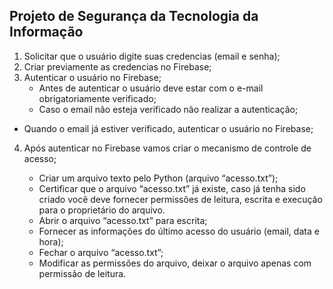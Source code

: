 ## Projeto de Segurança da Tecnologia da Informação

1) Solicitar que o usuário digite suas credencias (email e senha);
2) Criar previamente as credencias no Firebase;
3) Autenticar o usuário no Firebase;
   * Antes de autenticar o usuário deve estar com o e-mail obrigatoriamente verificado;
   * Caso o email não esteja verificado não realizar a autenticação;
* Quando o email já estiver verificado, autenticar o usuário no Firebase;
4) Após autenticar no Firebase vamos criar o mecanismo de controle de acesso;

    * Criar um arquivo texto pelo Python (arquivo “acesso.txt”);
    * Certificar que o arquivo “acesso.txt” já existe, caso já tenha sido criado você deve fornecer permissões de leitura, escrita e execução para o proprietário do arquivo.
    * Abrir o arquivo “acesso.txt” para escrita;
    * Fornecer as informações do último acesso do usuário (email, data e hora);
    * Fechar o arquivo “acesso.txt”;
    * Modificar as permissões do arquivo, deixar o arquivo apenas com permissão de leitura.